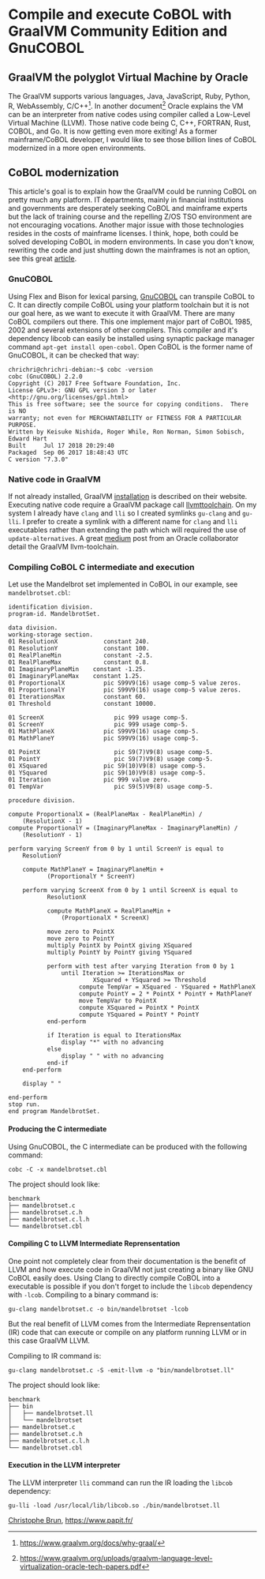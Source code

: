Compile and execute CoBOL with GraalVM Community Edition and GnuCOBOL
=====================================================================

GraalVM the polyglot Virtual Machine by Oracle
----------------------------------------------

The GraalVM supports various languages, Java, JavaScript, Ruby, Python,
R, WebAssembly, C/C++[^1]. In another document[^2] Oracle explains the
VM can be an interpreter from native codes using compiler called a
Low-Level Virtual Machine (LLVM). Those native code being C, C++,
FORTRAN, Rust, COBOL, and Go. It is now getting even more exiting! As a
former mainframe/CoBOL developer, I would like to see those billion
lines of CoBOL modernized in a more open environments.

CoBOL modernization
-------------------

This article's goal is to explain how the GraalVM could be running CoBOL
on pretty much any platform. IT departments, mainly in financial
institutions and governments are desperately seeking CoBOL and mainframe
experts but the lack of training course and the repelling Z/OS TSO
environment are not encouraging vocations. Another major issue with
those technologies resides in the costs of mainframe licenses. I think,
hope, both could be solved developing CoBOL in modern environments. In
case you don't know, rewriting the code and just shutting down the
mainframes is not an option, see this great [article](https://thenewstack.io/cobol-everywhere-will-maintain/).

### GnuCOBOL

Using Flex and Bison for lexical parsing,
[GnuCOBOL](https://open-cobol.sourceforge.io/) can transpile CoBOL to C.
It can directly compile CoBOL using your platform toolchain but it is
not our goal here, as we want to execute it with GraalVM. There are many
CoBOL compilers out there. This one implement major part of CoBOL 1985,
2002 and several extensions of other compilers. This compiler and it's
dependency libcob can easily be installed using synaptic package manager
command `apt-get install open-cobol`. Open CoBOL is the former name of
GnuCOBOL, it can be checked that way:

    chrichri@chrichri-debian:~$ cobc -version
    cobc (GnuCOBOL) 2.2.0
    Copyright (C) 2017 Free Software Foundation, Inc.
    License GPLv3+: GNU GPL version 3 or later <http://gnu.org/licenses/gpl.html>
    This is free software; see the source for copying conditions.  There is NO
    warranty; not even for MERCHANTABILITY or FITNESS FOR A PARTICULAR PURPOSE.
    Written by Keisuke Nishida, Roger While, Ron Norman, Simon Sobisch, Edward Hart
    Built     Jul 17 2018 20:29:40
    Packaged  Sep 06 2017 18:48:43 UTC
    C version "7.3.0"

### Native code in GraalVM

If not already installed, GraalVM
[installation](https://www.graalvm.org/docs/getting-started/) is
described on their website. Executing native code require a GraalVM
package call
[llvmttoolchain](https://www.graalvm.org/docs/reference-manual/languages/llvm/#llvm-toolchain).
On my system I already have `clang` and `lli` so I created symlinks
`gu-clang` and `gu-lli`. I prefer to create a symlink with a different
name for `clang` and `lli` executables rather than extending the path
which will required the use of `update-alternatives`. A great
[medium](https://medium.com/graalvm/graalvm-llvm-toolchain-f606f995bf)
post from an Oracle collaborator detail the GraalVM llvm-toolchain.

### Compiling CoBOL C intermediate and execution

Let use the Mandelbrot set implemented in CoBOL in our example, see
`mandelbrotset.cbl`:

    identification division.
    program-id. MandelbrotSet.

    data division.
    working-storage section.
    01 ResolutionX             constant 240.
    01 ResolutionY             constant 100.
    01 RealPlaneMin            constant -2.5.
    01 RealPlaneMax            constant 0.8.
    01 ImaginaryPlaneMin    constant -1.25.
    01 ImaginaryPlaneMax    constant 1.25.
    01 ProportionalX           pic S99V9(16) usage comp-5 value zeros.
    01 ProportionalY           pic S99V9(16) usage comp-5 value zeros.
    01 IterationsMax           constant 60.
    01 Threshold               constant 10000.

    01 ScreenX                    pic 999 usage comp-5.
    01 ScreenY                    pic 999 usage comp-5.
    01 MathPlaneX              pic S99V9(16) usage comp-5.
    01 MathPlaneY              pic S99V9(16) usage comp-5.

    01 PointX                     pic S9(7)V9(8) usage comp-5.
    01 PointY                     pic S9(7)V9(8) usage comp-5.
    01 XSquared                pic S9(10)V9(8) usage comp-5.
    01 YSquared                pic S9(10)V9(8) usage comp-5.
    01 Iteration               pic 999 value zero.
    01 TempVar                    pic S9(5)V9(8) usage comp-5.

    procedure division.

    compute ProportionalX = (RealPlaneMax - RealPlaneMin) /
        (ResolutionX - 1)
    compute ProportionalY = (ImaginaryPlaneMax - ImaginaryPlaneMin) /
        (ResolutionY - 1)

    perform varying ScreenY from 0 by 1 until ScreenY is equal to
        ResolutionY

        compute MathPlaneY = ImaginaryPlaneMin +
               (ProportionalY * ScreenY)

        perform varying ScreenX from 0 by 1 until ScreenX is equal to
               ResolutionX

               compute MathPlaneX = RealPlaneMin +
                   (ProportionalX * ScreenX)

               move zero to PointX
               move zero to PointY
               multiply PointX by PointX giving XSquared
               multiply PointY by PointY giving YSquared

               perform with test after varying Iteration from 0 by 1
                   until Iteration >= IterationsMax or
                            XSquared + YSquared >= Threshold
                        compute TempVar = XSquared - YSquared + MathPlaneX
                        compute PointY = 2 * PointX * PointY + MathPlaneY
                        move TempVar to PointX
                        compute XSquared = PointX * PointX
                        compute YSquared = PointY * PointY
               end-perform

               if Iteration is equal to IterationsMax
                   display "*" with no advancing
               else
                   display " " with no advancing
               end-if
        end-perform

        display " "

    end-perform
    stop run.
    end program MandelbrotSet.

#### Producing the C intermediate

Using GnuCOBOL, the C intermediate can be produced with the following
command:

    cobc -C -x mandelbrotset.cbl

The project should look like:

    benchmark
    ├── mandelbrotset.c
    ├── mandelbrotset.c.h
    ├── mandelbrotset.c.l.h
    └── mandelbrotset.cbl

#### Compiling C to LLVM Intermediate Reprensentation

One point not completely clear from their documentation is the benefit of LLVM and how execute code in GraalVM not just creating a binary like GNU CoBOL easily does.
Using Clang to directly compile CoBOL into a executable is possible if you don't forget to include the ``libcob`` dependency with ``-lcob``.
Compiling to a binary command is:

    gu-clang mandelbrotset.c -o bin/mandelbrotset -lcob

But the real benefit of LLVM comes from the Intermediate Reprensentation (IR) code that can execute or compile on any platform running LLVM or in this case GraalVM LLVM.

Compiling to IR command is:

    gu-clang mandelbrotset.c -S -emit-llvm -o "bin/mandelbrotset.ll"

The project should look like:

    benchmark
    ├── bin
    │   ├── mandelbrotset.ll
    │   └── mandelbrotset
    ├── mandelbrotset.c
    ├── mandelbrotset.c.h
    ├── mandelbrotset.c.l.h
    └── mandelbrotset.cbl

#### Execution in the LLVM interpreter

The LLVM interpreter `lli` command can run the IR loading the ``libcob`` dependency:

    gu-lli -load /usr/local/lib/libcob.so ./bin/mandelbrotset.ll

[Christophe Brun](mailto:christophe.brun@papit.fr), <https://www.papit.fr/>

[^1]: <https://www.graalvm.org/docs/why-graal/>

[^2]: <https://www.graalvm.org/uploads/graalvm-language-level-virtualization-oracle-tech-papers.pdf>
